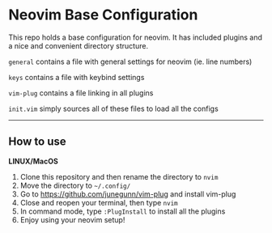 # Neovim Base Configuration

This repo holds a base configuration for neovim. It has included plugins and a
nice and convenient directory structure.

```general``` contains a file with general settings for neovim (ie. line numbers)

```keys``` contains a file with keybind settings

```vim-plug``` contains a file linking in all plugins

```init.vim``` simply sources all of these files to load all the configs

---
How to use
---
**LINUX/MacOS**

1. Clone this repository and then rename the directory to ```nvim```
2. Move the directory to ```~/.config/```
3. Go to https://github.com/junegunn/vim-plug and install vim-plug
4. Close and reopen your terminal, then type ```nvim```
5. In command mode, type ```:PlugInstall``` to install all the plugins
6. Enjoy using your neovim setup!
